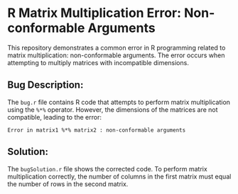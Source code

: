# R Matrix Multiplication Error: Non-conformable Arguments

This repository demonstrates a common error in R programming related to matrix multiplication: non-conformable arguments. The error occurs when attempting to multiply matrices with incompatible dimensions.

## Bug Description:

The `bug.r` file contains R code that attempts to perform matrix multiplication using the `%*%` operator. However, the dimensions of the matrices are not compatible, leading to the error:

`Error in matrix1 %*% matrix2 : non-conformable arguments`

## Solution:

The `bugSolution.r` file shows the corrected code.  To perform matrix multiplication correctly, the number of columns in the first matrix must equal the number of rows in the second matrix.